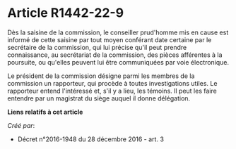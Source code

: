 # Article R1442-22-9

Dès la saisine de la commission, le conseiller prud'homme mis en cause  est informé de cette saisine par tout moyen conférant
date certaine par  le secrétaire de la commission, qui lui précise qu'il peut prendre  connaissance, au secrétariat de la
commission, des pièces afférentes à  la poursuite, ou qu'elles peuvent lui être communiquées par voie  électronique. 

Le président de la commission  désigne parmi les membres de la commission un rapporteur, qui procède à  toutes investigations
utiles. Le rapporteur entend l'intéressé et, s'il y  a lieu, les témoins. Il peut les faire entendre par un magistrat du
siège auquel il donne délégation.

**Liens relatifs à cet article**

_Créé par_:

  - Décret n°2016-1948 du 28 décembre 2016 - art. 3
